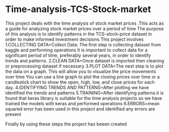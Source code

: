 # Time-analysis-TCS-Stock-market
This project deals with the time analysis of stock market prices .This acts as a guide for analyzing stock market prices over a period of time
The purpose of this analysis is to identify patterns in the TCS-stock-price dataset in order to make informed investment decisions
This project involves
1.COLLECTING DATA=Collect Data: The first step is collecting dataset from kaggle and performing operations
It is important to collect data for a significant period of time, preferably several years, in order to identify trends and patterns.
2.CLEAN DATA=Once dataset is imported then cleaning or preprocessing dataset if necessary
3.PLOT DATA=The next step is to plot the data on a graph. This will allow you to visualize the price movements over time
You can use a line graph to plot the closing prices over time or a candlestick chart to show the open, high, low, and close prices for each day.
4.IDENTIFYING TRENDS AND PATTERNS=After plotting we have identified the trends and patterns
5.TRAINING=After identifying patterns.it is found that keras library is suitable for the time analysis projects
so we have trained the models with keras and performed operations
6.ERRORS=mean squared error has been used in this project and identified any errors are present

Finally by using these steps the project has beeen created
